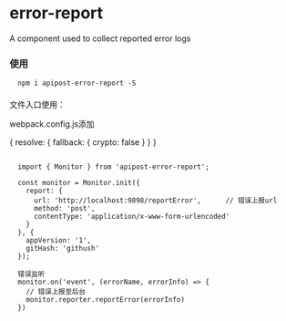 # error-report
A component used to collect reported error logs

### 使用

```
  npm i apipost-error-report -S
```

#### 

文件入口使用：

webpack.config.js添加

{
  resolve: {
    fallback: {
      crypto: false
    }
  }
}

```javsScript

  import { Monitor } from 'apipost-error-report';

  const monitor = Monitor.init({
    report: {
      url: 'http://localhost:9898/reportError',      // 错误上报url
      method: 'post',                         
      contentType: 'application/x-www-form-urlencoded'
    }
  }, {
    appVersion: '1',  
    gitHash: 'githush'
  });

  错误监听
  monitor.on('event', (errorName, errorInfo) => {
    // 错误上报至后台
    monitor.reporter.reportError(errorInfo)
  })

```
